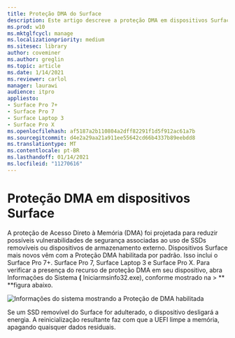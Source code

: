 ```yaml
---
title: Proteção DMA do Surface
description: Este artigo descreve a proteção DMA em dispositivos Surface compatíveis
ms.prod: w10
ms.mktglfcycl: manage
ms.localizationpriority: medium
ms.sitesec: library
author: coveminer
ms.author: greglin
ms.topic: article
ms.date: 1/14/2021
ms.reviewer: carlol
manager: laurawi
audience: itpro
appliesto:
- Surface Pro 7+
- Surface Pro 7
- Surface Laptop 3
- Surface Pro X
ms.openlocfilehash: af5187a2b110804a2dff82291f1d5f912ac61a7b
ms.sourcegitcommit: d4e2a29aa21a911ee55642cd66b4337b89eebdd8
ms.translationtype: MT
ms.contentlocale: pt-BR
ms.lasthandoff: 01/14/2021
ms.locfileid: "11270616"
---
```

# Proteção DMA em dispositivos Surface

A proteção de Acesso Direto à Memória (DMA) foi projetada para reduzir possíveis vulnerabilidades de segurança associadas ao uso de SSDs removíveis ou dispositivos de armazenamento externo. Dispositivos Surface mais novos vêm com a Proteção DMA habilitada por padrão. Isso inclui o Surface Pro 7+. Surface Pro 7, Surface Laptop 3 e Surface Pro X.  Para verificar a presença do recurso de proteção DMA em seu dispositivo, abra Informações do Sistema **(** Iniciarmsinfo32.exe), conforme mostrado na  >  ** **figura abaixo.

![Informações do sistema mostrando a Proteção de DMA habilitada](images/systeminfodma.png)

Se um SSD removível do Surface for adulterado, o dispositivo desligará a energia. A reinicialização resultante faz com que a UEFI limpe a memória, apagando quaisquer dados residuais.
